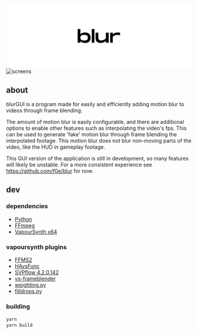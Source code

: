 ![blur header](https://github.com/f0e/blurGUI/blob/main/assets/blur-header.png?raw=true)
![screens](https://github.com/f0e/blurGUI/blob/main/assets/screens.png?raw=true)

## about

blurGUI is a program made for easily and efficiently adding motion blur to videos through frame blending.

The amount of motion blur is easily configurable, and there are additional options to enable other features such as interpolating the video's fps. This can be used to generate 'fake' motion blur through frame blending the interpolated footage. This motion blur does not blur non-moving parts of the video, like the HUD in gameplay footage.

This GUI version of the application is still in development, so many features will likely be unstable. For a more consistent experience see https://github.com/f0e/blur for now.

## dev

### dependencies

- [Python](https://www.python.org/downloads)
- [FFmpeg](https://ffmpeg.org/download.html)
- [VapourSynth x64](https://www.vapoursynth.com)

### vapoursynth plugins

- [FFMS2](https://github.com/FFMS/ffms2)
- [HAvsFunc](https://github.com/HomeOfVapourSynthEvolution/havsfunc)
- [SVPflow 4.2.0.142](https://web.archive.org/web/20190322064557/http://www.svp-team.com/files/gpl/svpflow-4.2.0.142.zip)
- [vs-frameblender](https://github.com/f0e/vs-frameblender)
- [weighting.py](https://github.com/f0e/blur/blob/master/plugins/weighting.py)
- [filldrops.py](https://github.com/f0e/blur/blob/master/plugins/filldrops.py)

### building

```
yarn
yarn build
```
